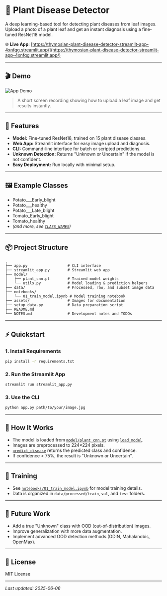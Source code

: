 # 🌿 Plant Disease Detector

A deep learning-based tool for detecting plant diseases from leaf images. Upload a photo of a plant leaf and get an instant diagnosis using a fine-tuned ResNet18 model.

🌐 **Live App**: [https://thymosian-plant-disease-detector-streamlit-app-4xnfqg.streamlit.app/](https://thymosian-plant-disease-detector-streamlit-app-4xnfqg.streamlit.app/)

---

## 🎬 Demo

![App Demo](assets/demo.gif)

> A short screen recording showing how to upload a leaf image and get results instantly.

---

## 🚀 Features

- **Model:** Fine-tuned ResNet18, trained on 15 plant disease classes.
- **Web App:** Streamlit interface for easy image upload and diagnosis.
- **CLI:** Command-line interface for batch or scripted predictions.
- **Unknown Detection:** Returns "Unknown or Uncertain" if the model is not confident.
- **Easy Deployment:** Run locally with minimal setup.

---

## 🖼️ Example Classes

- Potato___Early_blight
- Potato___healthy
- Potato___Late_blight
- Tomato_Early_blight
- Tomato_healthy
- *(and more, see [`CLASS_NAMES`](model/utils.py))*

---

## 📦 Project Structure

```
.
├── app.py                  # CLI interface
├── streamlit_app.py        # Streamlit web app
├── model/
│   ├── plant_cnn.pt        # Trained model weights
│   └── utils.py            # Model loading & prediction helpers
├── data/                   # Processed, raw, and subset image data
├── notebooks/
│   └── 01_train_model.ipynb # Model training notebook
├── assets/                 # Images for documentation
├── setup_data.py           # Data preparation script
├── README.md
└── NOTES.md                # Development notes and TODOs
```

---

## ⚡ Quickstart

### 1. Install Requirements

```sh
pip install -r requirements.txt
```

### 2. Run the Streamlit App

```sh
streamlit run streamlit_app.py
```

### 3. Use the CLI

```sh
python app.py path/to/your/image.jpg
```

---

## 🧠 How It Works

- The model is loaded from [`model/plant_cnn.pt`](model/plant_cnn.pt) using [`load_model`](model/utils.py).
- Images are preprocessed to 224×224 pixels.
- [`predict_disease`](model/utils.py) returns the predicted class and confidence.
- If confidence < 75%, the result is "Unknown or Uncertain".

---

## 📝 Training

- See [`notebooks/01_train_model.ipynb`](notebooks/01_train_model.ipynb) for model training details.
- Data is organized in `data/processed/train`, `val`, and `test` folders.

---

## 📌 Future Work

- Add a true "Unknown" class with OOD (out-of-distribution) images.
- Improve generalization with more data augmentation.
- Implement advanced OOD detection methods (ODIN, Mahalanobis, OpenMax).

---

## 📄 License

MIT License

---

_Last updated: 2025-06-06_
